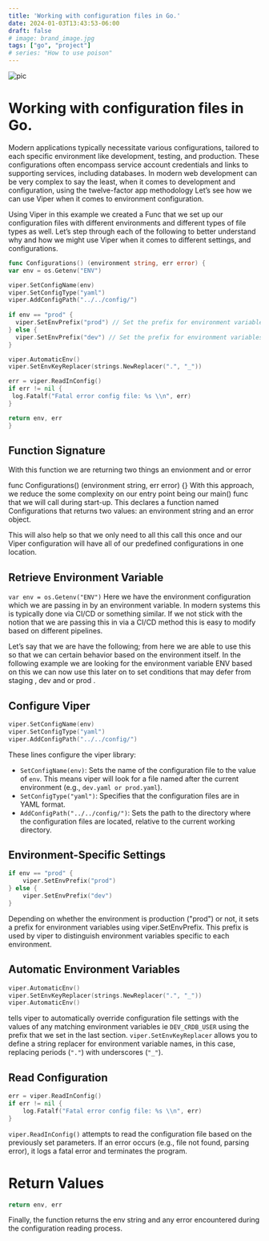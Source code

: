 ```yaml
---
title: 'Working with configuration files in Go.'
date: 2024-01-03T13:43:53-06:00
draft: false
# image: brand_image.jpg
tags: ["go", "project"]
# series: "How to use poison"
---
```



![pic](https://github.com/ashleymcnamara/gophers/blob/master/GOPHER_DAD.png?raw=true)

# Working with configuration files in Go.
Modern applications typically necessitate various configurations, tailored to each specific environment like development, testing, and production. These configurations often encompass service account credentials and links to supporting services, including databases. In modern web development can be very complex to say the least, when it comes to development and configuration, using the twelve-factor app methodology Let’s see how we can use Viper when it comes to environment configuration.

Using Viper in this example we created a Func that we set up our configuration files with different environments and different types of file types as well. Let’s step through each of the following to better understand why and how we might use Viper when it comes to different settings, and configurations.

```go
func Configurations() (environment string, err error) {
var env = os.Getenv("ENV")

viper.SetConfigName(env)             
viper.SetConfigType("yaml")          
viper.AddConfigPath("../../config/")
 
if env == "prod" {
  viper.SetEnvPrefix("prod") // Set the prefix for environment variables
} else {
  viper.SetEnvPrefix("dev") // Set the prefix for environment variables
}

viper.AutomaticEnv()
viper.SetEnvKeyReplacer(strings.NewReplacer(".", "_")) 

err = viper.ReadInConfig() 
if err != nil {
 log.Fatalf("Fatal error config file: %s \\n", err)
}

return env, err
}
```

## Function Signature
With this function we are returning two things an envionment and or error

func Configurations() (environment string, err error) {}
With this approach, we reduce the some complexity on our entry point being our main() func that we will call during start-up. This declares a function named Configurations that returns two values: an environment string and an error object.

This will also help so that we only need to all this call this once and our Viper configuration will have all of our predefined configurations in one location.

## Retrieve Environment Variable
`var env = os.Getenv("ENV")`
Here we have the environment configuration which we are passing in by an environment variable. In modern systems this is typically done via CI/CD or something similar. If we not stick with the notion that we are passing this in via a CI/CD method this is easy to modify based on different pipelines.

Let’s say that we are have the following; from here we are able to use this so that we can certain behavior based on the environment itself. In the following example we are looking for the environment variable ENV based on this we can now use this later on to set conditions that may defer from staging , dev and or prod .

## Configure Viper
```go
viper.SetConfigName(env)             
viper.SetConfigType("yaml")          
viper.AddConfigPath("../../config/")
```

These lines configure the viper library:

- `SetConfigName(env)`: Sets the name of the configuration file to the value of `env`. This means viper will look for a file named after the current environment (e.g., `dev.yaml or prod.yaml`).
- `SetConfigType("yaml")`: Specifies that the configuration files are in YAML format.
- `AddConfigPath("../../config/")`: Sets the path to the directory where the configuration files are located, relative to the current working directory.
## Environment-Specific Settings
```go
if env == "prod" {
    viper.SetEnvPrefix("prod") 
} else {
    viper.SetEnvPrefix("dev") 
}
```
Depending on whether the environment is production ("prod") or not, it sets a prefix for environment variables using viper.SetEnvPrefix. This prefix is used by viper to distinguish environment variables specific to each environment.

## Automatic Environment Variables
```go
viper.AutomaticEnv()
viper.SetEnvKeyReplacer(strings.NewReplacer(".", "_"))
viper.AutomaticEnv() 
```

tells viper to automatically override configuration file settings 
with the values of any matching environment variables ie `DEV_CRDB_USER` using the prefix that we set in the last section. `viper.SetEnvKeyReplacer` allows you to define a string replacer for environment variable names, in this case, replacing periods (`"."`) with underscores (`"_"`).

## Read Configuration
```go
err = viper.ReadInConfig()
if err != nil {
    log.Fatalf("Fatal error config file: %s \\n", err)
}
```

`viper.ReadInConfig()` attempts to read the configuration file based on the previously set parameters. If an error occurs (e.g., file not found, parsing error), it logs a fatal error and terminates the program.

# Return Values
```go
return env, err
```
Finally, the function returns the env string and any error encountered during the configuration reading process.